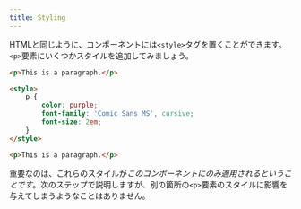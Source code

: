 ```yaml
---
title: Styling
---
```


HTMLと同じように、コンポーネントには`<style>`タグを置くことができます。`<p>`要素にいくつかスタイルを追加してみましょう。

```html
<p>This is a paragraph.</p>

<style>
	p {
		color: purple;
		font-family: 'Comic Sans MS', cursive;
		font-size: 2em;
	}
</style>

<p>This is a paragraph.</p>
```

重要なのは、これらのスタイルが*このコンポーネントにのみ適用されるということです*。次のステップで説明しますが、別の箇所の`<p>`要素のスタイルに影響を与えてしまうようなことはありません。
